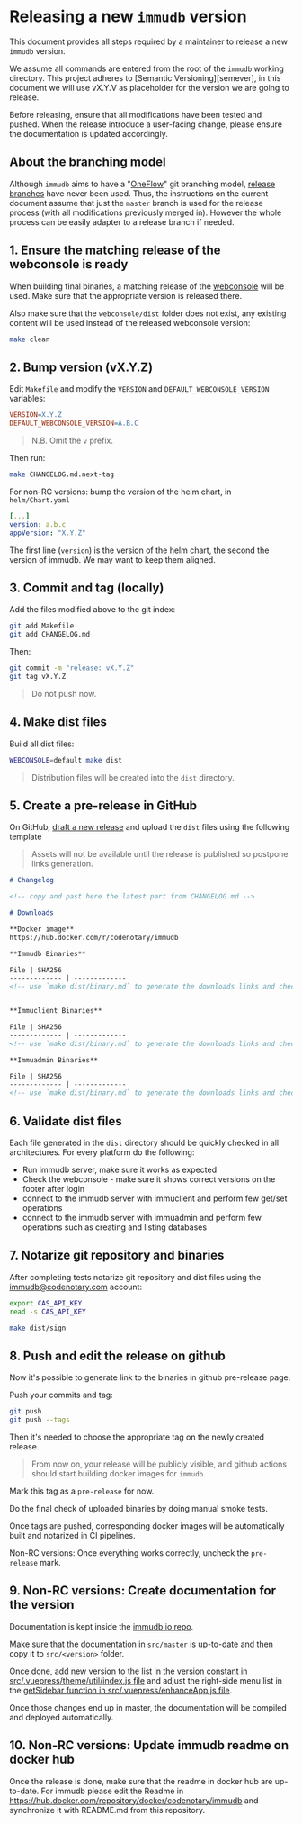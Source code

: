 # Releasing a new `immudb` version

This document provides all steps required by a maintainer to release a new `immudb` version.

We assume all commands are entered from the root of the `immudb` working directory.
This project adheres to [Semantic Versioning][semever],
in this document we will use vX.Y.V as placeholder for the version we are going to release.

Before releasing, ensure that all modifications have been tested and pushed.
When the release introduce a user-facing change, please ensure the documentation is updated accordingly.

[semver]: https://semver.org/spec/v2.0.0.html

## About the branching model

Although `immudb` aims to have a "[OneFlow][oneflow]" git branching model,
[release branches][relbranches] have never been used.
Thus, the instructions on the current document assume that just the `master` branch is used for the release process
(with all modifications previously merged in). However the whole process can be easily adapter to a release branch if needed.

[oneflow]: https://www.endoflineblog.com/oneflow-a-git-branching-model-and-workflow
[relbranches]: https://www.endoflineblog.com/oneflow-a-git-branching-model-and-workflow#release-branches

## 1. Ensure the matching release of the webconsole is ready

When building final binaries, a matching release of the [webconsole] will be used.
Make sure that the appropriate version is released there.

Also make sure that the `webconsole/dist` folder does not exist,
any existing content will be used instead of the released webconsole version:

```sh
make clean
```

[webconsole]: https://github.com/codenotary/immudb-webconsole/releases/latest

## 2. Bump version (vX.Y.Z)

Edit `Makefile` and modify the `VERSION` and `DEFAULT_WEBCONSOLE_VERSION` variables:

```Makefile
VERSION=X.Y.Z
DEFAULT_WEBCONSOLE_VERSION=A.B.C
```

> N.B. Omit the `v` prefix.

Then run:

```sh
make CHANGELOG.md.next-tag
```

For non-RC versions: bump the version of the helm chart, in `helm/Chart.yaml`

```yaml
[...]
version: a.b.c
appVersion: "X.Y.Z"
```

The first line (`version`) is the version of the helm chart, the second the version of immudb.
We may want to keep them aligned.

## 3. Commit and tag (locally)

Add the files modified above to the git index:

```sh
git add Makefile
git add CHANGELOG.md
```

Then:

```sh
git commit -m "release: vX.Y.Z"
git tag vX.Y.Z
```

> Do not push now.

## 4. Make dist files

Build all dist files:

```sh
WEBCONSOLE=default make dist
```

> Distribution files will be created into the `dist` directory.

## 5. Create a pre-release in GitHub

On GitHub, [draft a new release](https://github.com/vchain-us/immudb/releases) and upload the `dist` files using the following template

> Assets will not be available until the release is published so postpone links generation.

```md
# Changelog

<!-- copy and past here the latest part from CHANGELOG.md -->

# Downloads

**Docker image**
https://hub.docker.com/r/codenotary/immudb

**Immudb Binaries**

File | SHA256
------------- | -------------
<!-- use `make dist/binary.md` to generate the downloads links and checksums -->


**Immuclient Binaries**

File | SHA256
------------- | -------------
<!-- use `make dist/binary.md` to generate the downloads links and checksums -->

**Immuadmin Binaries**

File | SHA256
------------- | -------------
<!-- use `make dist/binary.md` to generate the downloads links and checksums -->
```

## 6. Validate dist files

Each file generated in the `dist` directory should be quickly checked in all architectures.
For every platform do the following:

* Run immudb server, make sure it works as expected
* Check the webconsole - make sure it shows correct versions on the footer after login
* connect to the immudb server with immuclient and perform few get/set operations
* connect to the immudb server with immuadmin and perform few operations such as creating and listing databases

## 7. Notarize git repository and binaries

After completing tests notarize git repository and dist files using the immudb@codenotary.com account:

```sh
export CAS_API_KEY
read -s CAS_API_KEY

make dist/sign
```

## 8. Push and edit the release on github

Now it's possible to generate link to the binaries in github pre-release page.

Push your commits and tag:

```sh
git push
git push --tags
```

Then it's needed to choose the appropriate tag on the newly created release.

> From now on, your release will be publicly visible, and github actions should start building docker images for `immudb`.

Mark this tag as a `pre-release` for now.

Do the final check of uploaded binaries by doing manual smoke tests.

Once tags are pushed, corresponding docker images will be automatically built and notarized in CI pipelines.

Non-RC versions: Once everything works correctly, uncheck the `pre-release` mark.

## 9. Non-RC versions: Create documentation for the version

Documentation is kept inside the [immudb.io repo](https://github.com/codenotary/immudb.io).

Make sure that the documentation in `src/master` is up-to-date and then copy it to `src/<version>` folder.

Once done, add new version to the list in the [version constant in src/.vuepress/theme/util/index.js file][index.js]
and adjust the right-side menu list in the [getSidebar function in src/.vuepress/enhanceApp.js file][enhanceApp.js].

Once those changes end up in master, the documentation will be compiled and deployed automatically.

[index.js]: https://github.com/codenotary/immudb.io/blob/master/src/.vuepress/theme/util/index.js#L242
[enhanceApp.js]: https://github.com/codenotary/immudb.io/blob/master/src/.vuepress/enhanceApp.js#L27

## 10. Non-RC versions: Update immudb readme on docker hub

Once the release is done, make sure that the readme in docker hub are up-to-date.
For immudb please edit the Readme in <https://hub.docker.com/repository/docker/codenotary/immudb>
and synchronize it with README.md from this repository.
